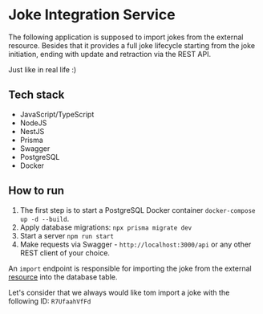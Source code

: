 # Joke Integration Service

The following application is supposed to import jokes from the external resource.
Besides that it provides a full joke lifecycle starting from the joke initiation, ending with update and retraction via
the REST API.

Just like in real life :)

## Tech stack

* JavaScript/TypeScript
* NodeJS
* NestJS
* Prisma
* Swagger
* PostgreSQL
* Docker

## How to run

1. The first step is to start a PostgreSQL Docker container `docker-compose up -d --build`.
2. Apply database migrations: `npx prisma migrate dev`
3. Start a server `npm run start`
4. Make requests via Swagger - `http://localhost:3000/api` or any other REST client of your choice.

An `import` endpoint is responsible for importing the joke from the external [resource](https://icanhazdadjoke.com/api)
into the database table.

Let's consider that we always would like tom import a joke with the following ID: `R7UfaahVfFd`